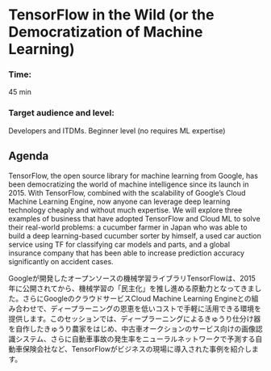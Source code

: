 # TensorFlow in the Wild (or the Democratization of Machine Learning)

### Time: 

45 min

### Target audience and level: 

Developers and ITDMs. Beginner level (no requires ML expertise)

## Agenda

TensorFlow, the open source library for machine learning from Google, has been democratizing the world of machine intelligence since its launch in 2015. With TensorFlow, combined with the scalability of Google’s Cloud Machine Learning Engine, now anyone can leverage deep learning technology cheaply and without much expertise. We will explore three examples of business that have adopted TensorFlow and Cloud ML to solve their real-world problems: a cucumber farmer in Japan who was able to build a deep learning-based cucumber sorter by himself, a used car auction service using TF for classifying car models and parts, and a global insurance company that has been able to increase prediction accuracy significantly on accident cases.

Googleが開発したオープンソースの機械学習ライブラリTensorFlowは、2015年に公開されてから、機械学習の「民主化」を推し進める原動力となってきました。さらにGoogleのクラウドサービスCloud Machine Learning Engineとの組み合わせで、ディープラーニングの恩恵を低いコストで手軽に活用できる環境を提供します。このセッションでは、ディープラーニングによるきゅうり仕分け器を自作したきゅうり農家をはじめ、中古車オークションのサービス向けの画像認識システム、さらに自動車事故の発生率をニューラルネットワークで予測する自動車保険会社など、TensorFlowがビジネスの現場に導入された事例を紹介します。
